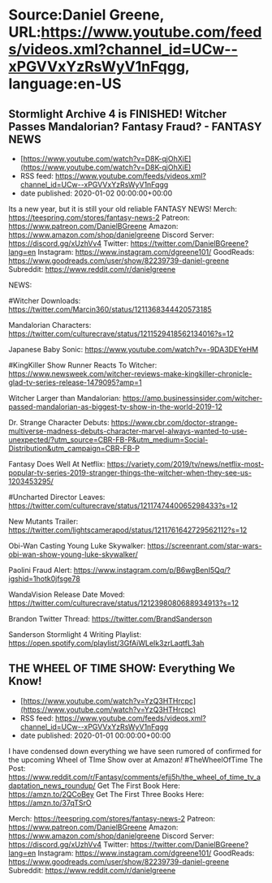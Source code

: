# Source:Daniel Greene, URL:https://www.youtube.com/feeds/videos.xml?channel_id=UCw--xPGVVxYzRsWyV1nFqgg, language:en-US

## Stormlight Archive 4 is FINISHED! Witcher Passes Mandalorian? Fantasy Fraud? - FANTASY NEWS
 - [https://www.youtube.com/watch?v=D8K-qjOhXiE](https://www.youtube.com/watch?v=D8K-qjOhXiE)
 - RSS feed: https://www.youtube.com/feeds/videos.xml?channel_id=UCw--xPGVVxYzRsWyV1nFqgg
 - date published: 2020-01-02 00:00:00+00:00

Its a new year, but it is still your old reliable FANTASY NEWS! 
Merch: https://teespring.com/stores/fantasy-news-2
Patreon: https://www.patreon.com/DanielBGreene
Amazon: https://www.amazon.com/shop/danielgreene
Discord Server: https://discord.gg/xUzhVv4
Twitter: https://twitter.com/DanielBGreene?lang=en
Instagram: https://www.instagram.com/dgreene101/
GoodReads: https://www.goodreads.com/user/show/82239739-daniel-greene
Subreddit: https://www.reddit.com/r/danielgreene
 
NEWS: 

#Witcher Downloads: https://twitter.com/Marcin360/status/1211368344420573185

Mandalorian Characters: https://twitter.com/culturecrave/status/1211529418562134016?s=12

Japanese Baby Sonic: https://www.youtube.com/watch?v=-9DA3DEYeHM

#KingKiller Show Runner Reacts To Witcher: https://www.newsweek.com/witcher-reviews-make-kingkiller-chronicle-glad-tv-series-release-1479095?amp=1

Witcher Larger than Mandalorian: https://amp.businessinsider.com/witcher-passed-mandalorian-as-biggest-tv-show-in-the-world-2019-12

Dr. Strange Character Debuts: https://www.cbr.com/doctor-strange-multiverse-madness-debuts-character-marvel-always-wanted-to-use-unexpected/?utm_source=CBR-FB-P&utm_medium=Social-Distribution&utm_campaign=CBR-FB-P

Fantasy Does Well At Netflix: https://variety.com/2019/tv/news/netflix-most-popular-tv-series-2019-stranger-things-the-witcher-when-they-see-us-1203453295/

#Uncharted Director Leaves: https://twitter.com/culturecrave/status/1211747440065298433?s=12

New Mutants Trailer: https://twitter.com/lightscamerapod/status/1211761642729562112?s=12

Obi-Wan Casting Young Luke Skywalker: https://screenrant.com/star-wars-obi-wan-show-young-luke-skywalker/

Paolini Fraud Alert: https://www.instagram.com/p/B6wgBenI5Qq/?igshid=1hotk0jfsge78

WandaVision Release Date Moved: https://twitter.com/culturecrave/status/1212398080688934913?s=12

Brandon Twitter Thread: https://twitter.com/BrandSanderson

Sanderson Stormlight 4 Writing Playlist: https://open.spotify.com/playlist/3GfAiWLeIk3zrLaqtfL3ah

## THE WHEEL OF TIME SHOW: Everything We Know!
 - [https://www.youtube.com/watch?v=YzQ3HTHrcpc](https://www.youtube.com/watch?v=YzQ3HTHrcpc)
 - RSS feed: https://www.youtube.com/feeds/videos.xml?channel_id=UCw--xPGVVxYzRsWyV1nFqgg
 - date published: 2020-01-01 00:00:00+00:00

I have condensed down everything we have seen rumored of confirmed for the upcoming Wheel of TIme Show over at Amazon! #TheWheelOfTime
The Post: https://www.reddit.com/r/Fantasy/comments/efjj5h/the_wheel_of_time_tv_adaptation_news_roundup/
Get The First Book Here: https://amzn.to/2QCoBey
Get The First Three Books Here: https://amzn.to/37qTSrO 

Merch: https://teespring.com/stores/fantasy-news-2
Patreon: https://www.patreon.com/DanielBGreene
Amazon: https://www.amazon.com/shop/danielgreene
Discord Server: https://discord.gg/xUzhVv4
Twitter: https://twitter.com/DanielBGreene?lang=en
Instagram: https://www.instagram.com/dgreene101/
GoodReads: https://www.goodreads.com/user/show/82239739-daniel-greene
Subreddit: https://www.reddit.com/r/danielgreene

